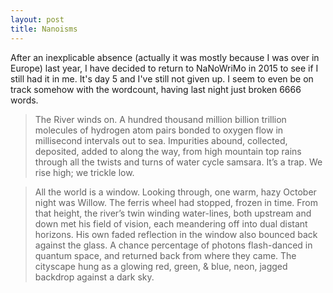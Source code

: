```yaml
---
layout: post
title: Nanoisms
---
```


After an inexplicable absence (actually it was mostly because I was over in Europe) last year, I have decided to return to NaNoWriMo in 2015 to see if I still had it in me. It's day 5 and I've still not given up. I seem to even be on track somehow with the wordcount, having last night just broken 6666 words.

>The River winds on. A hundred thousand million billion trillion molecules of hydrogen atom pairs bonded to oxygen flow in millisecond intervals out to sea. Impurities abound, collected, deposited, added to along the way, from high mountain top rains through all the twists and turns of water cycle samsara. It’s a trap. We rise high; we trickle low.

>All the world is a window. Looking through, one warm, hazy October night was Willow. The ferris wheel had stopped, frozen in time. From that height, the river’s twin winding water-lines, both upstream and down met his field of vision, each meandering off into dual distant horizons. His own faded reflection in the window also bounced back against the glass. A chance percentage of photons flash-danced in quantum space, and returned back from where they came. The cityscape hung as a glowing red, green, & blue, neon, jagged backdrop against a dark sky.
